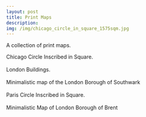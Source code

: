 ```yaml
---
layout: post
title: Print Maps
description:
img: /img/chicago_circle_in_square_1575sqm.jpg
---
```


A collection of print maps. 

<div>
<img src="chicago_circle_in_square_1575sqm.jpg"
     alt=""
     style="float: left; margin-right: 10px;" />
</div>

<div class="img_row">
	<img class="col three" src="{{ site.baseurl }}/img/chicago_circle_in_square_1575sqm.jpg" alt="" title=""/>
</div>
<div class="col three caption">
	Chicago Circle Inscribed in Square.
</div>

<br>

<div class="img_row">
	<img class="col three" src="{{ site.baseurl }}/img/greater_london_building_footprints.jpg" alt="" title=""/>
</div>
<div class="col three caption">
	London Buildings.
</div>

<br>

<div class="img_row">
	<img class="col three" src="{{ site.baseurl }}/img/southwark.jpeg" alt="" title=""/>
</div>
<div class="col three caption">
	Minimalistic map of the London Borough of Southwark
</div>

<br>

<div class="img_row">
	<img class="col three" src="{{ site.baseurl }}/img/paris_arc_circle_in_square.jpg" alt="" title=""/>
</div>
<div class="col three caption">
	Paris Circle Inscribed in Square.
</div>

<br>

<div class="img_row">
	<img class="col three" src="{{ site.baseurl }}/img/brent.jpeg" alt="" title=""/>
</div>
<div class="col three caption">
	Minimalistic Map of London Borough of Brent
</div>
